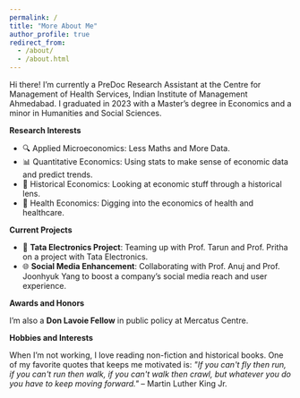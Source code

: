 ```yaml
---
permalink: /
title: "More About Me"
author_profile: true
redirect_from: 
  - /about/
  - /about.html
---
```


Hi there! I’m currently a PreDoc Research Assistant at the Centre for Management of Health Services, Indian Institute of Management Ahmedabad. I graduated in 2023 with a Master’s degree in Economics and a minor in Humanities and Social Sciences.


**Research Interests**
- 🔍 Applied Microeconomics: Less Maths and More Data.
- 📊 Quantitative Economics: Using stats to make sense of economic data and predict trends.
- 📜 Historical Economics: Looking at economic stuff through a historical lens.
- 🏥 Health Economics: Digging into the economics of health and healthcare.


**Current Projects**
- 🔧 **Tata Electronics Project**: Teaming up with Prof. Tarun and Prof. Pritha on a project with Tata Electronics.
- 🌐 **Social Media Enhancement**: Collaborating with Prof. Anuj and Prof. Joonhyuk Yang to boost a company’s social media reach and user experience.


**Awards and Honors**

I’m also a **Don Lavoie Fellow** in public policy at Mercatus Centre.


**Hobbies and Interests**

When I’m not working, I love reading non-fiction and historical books.  One of my favorite quotes that keeps me motivated is:
*"If you can't fly then run, if you can't run then walk, if you can't walk then crawl, but whatever you do you have to keep moving forward."* – Martin Luther King Jr.
